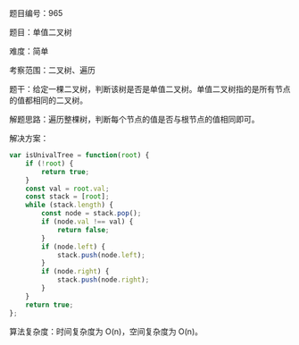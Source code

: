 题目编号：965

题目：单值二叉树

难度：简单

考察范围：二叉树、遍历

题干：给定一棵二叉树，判断该树是否是单值二叉树。单值二叉树指的是所有节点的值都相同的二叉树。

解题思路：遍历整棵树，判断每个节点的值是否与根节点的值相同即可。

解决方案：

```javascript
var isUnivalTree = function(root) {
    if (!root) {
        return true;
    }
    const val = root.val;
    const stack = [root];
    while (stack.length) {
        const node = stack.pop();
        if (node.val !== val) {
            return false;
        }
        if (node.left) {
            stack.push(node.left);
        }
        if (node.right) {
            stack.push(node.right);
        }
    }
    return true;
};
```

算法复杂度：时间复杂度为 O(n)，空间复杂度为 O(n)。